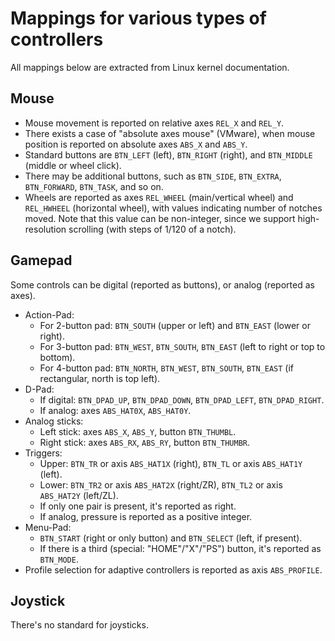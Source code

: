 # Mappings for various types of controllers

All mappings below are extracted from Linux kernel documentation.

## Mouse

- Mouse movement is reported on relative axes `REL_X` and `REL_Y`.
- There exists a case of "absolute axes mouse" (VMware), when mouse
  position is reported on absolute axes `ABS_X` and `ABS_Y`.
- Standard buttons are `BTN_LEFT` (left), `BTN_RIGHT` (right),
  and `BTN_MIDDLE` (middle or wheel click).
- There may be additional buttons, such as `BTN_SIDE`, `BTN_EXTRA`,
  `BTN_FORWARD`, `BTN_TASK`, and so on.
- Wheels are reported as axes `REL_WHEEL` (main/vertical wheel) and
  `REL_HWHEEL` (horizontal wheel), with values indicating number of
  notches moved. Note that this value can be non-integer, since we
  support high-resolution scrolling (with steps of 1/120 of a notch).

## Gamepad

Some controls can be digital (reported as buttons), or analog
(reported as axes).

- Action-Pad:
  - For 2-button pad: `BTN_SOUTH` (upper or left) and `BTN_EAST`
    (lower or right).
  - For 3-button pad: `BTN_WEST`, `BTN_SOUTH`, `BTN_EAST` (left to
    right or top to bottom).
  - For 4-button pad: `BTN_NORTH`, `BTN_WEST`, `BTN_SOUTH`, `BTN_EAST`
    (if rectangular, north is top left).
- D-Pad:
  - If digital: `BTN_DPAD_UP`, `BTN_DPAD_DOWN`, `BTN_DPAD_LEFT`,
    `BTN_DPAD_RIGHT`.
  - If analog: axes `ABS_HAT0X`, `ABS_HAT0Y`.
- Analog sticks:
  - Left stick: axes `ABS_X`, `ABS_Y`, button `BTN_THUMBL`.
  - Right stick: axes `ABS_RX`, `ABS_RY`, button `BTN_THUMBR`.
- Triggers:
  - Upper: `BTN_TR` or axis `ABS_HAT1X` (right), `BTN_TL` or axis
    `ABS_HAT1Y` (left).
  - Lower: `BTN_TR2` or axis `ABS_HAT2X` (right/ZR), `BTN_TL2` or axis
    `ABS_HAT2Y` (left/ZL).
  - If only one pair is present, it's reported as right.
  - If analog, pressure is reported as a positive integer.
- Menu-Pad:
  - `BTN_START` (right or only button) and `BTN_SELECT` (left, if
    present).
  - If there is a third (special: "HOME"/"X"/"PS") button, it's reported
    as `BTN_MODE`.
- Profile selection for adaptive controllers is reported as axis
  `ABS_PROFILE`.

## Joystick

There's no standard for joysticks.
